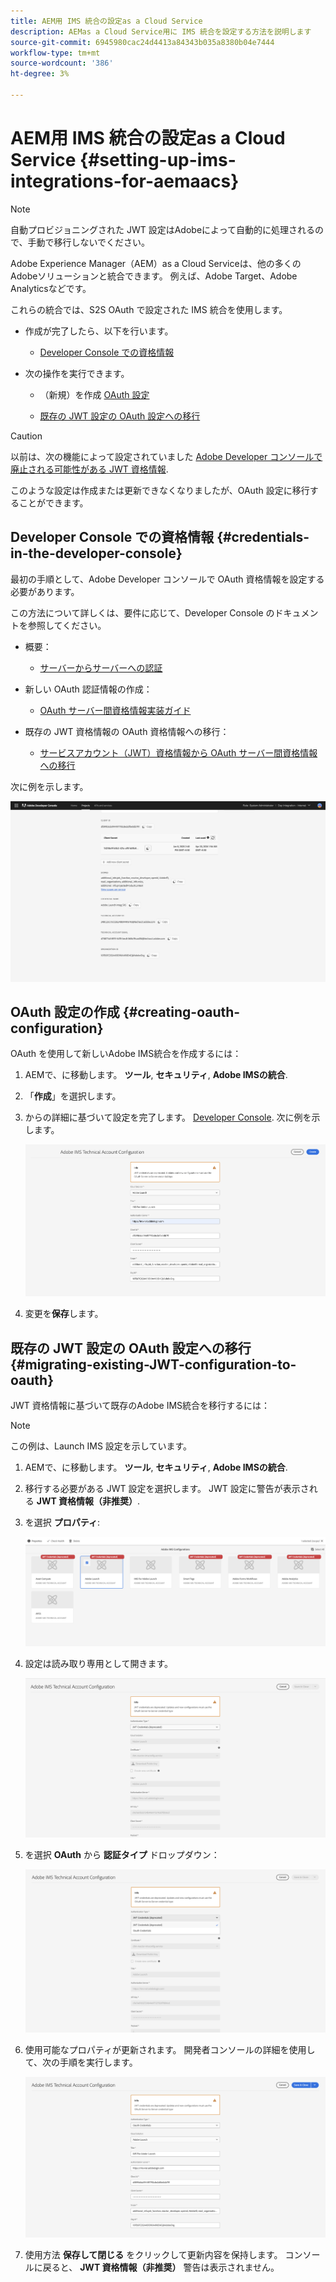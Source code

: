 ```yaml
---
title: AEM用 IMS 統合の設定as a Cloud Service
description: AEMas a Cloud Service用に IMS 統合を設定する方法を説明します
source-git-commit: 6945980cac24d4413a84343b035a8380b04e7444
workflow-type: tm+mt
source-wordcount: '386'
ht-degree: 3%

---
```



# AEM用 IMS 統合の設定as a Cloud Service {#setting-up-ims-integrations-for-aemaacs}

>[!NOTE]
>
>自動プロビジョニングされた JWT 設定はAdobeによって自動的に処理されるので、手動で移行しないでください。

Adobe Experience Manager（AEM）as a Cloud Serviceは、他の多くのAdobeソリューションと統合できます。 例えば、Adobe Target、Adobe Analyticsなどです。

これらの統合では、S2S OAuth で設定された IMS 統合を使用します。

* 作成が完了したら、以下を行います。

   * [Developer Console での資格情報](#credentials-in-the-developer-console)

* 次の操作を実行できます。

   * （新規）を作成 [OAuth 設定](#creating-oauth-configuration)

   * [既存の JWT 設定の OAuth 設定への移行](#migrating-existing-JWT-configuration-to-oauth)

>[!CAUTION]
>
>以前は、次の機能によって設定されていました [Adobe Developer コンソールで廃止される可能性がある JWT 資格情報](/help/security/jwt-credentials-deprecation-in-adobe-developer-console.md).
>
>このような設定は作成または更新できなくなりましたが、OAuth 設定に移行することができます。

## Developer Console での資格情報 {#credentials-in-the-developer-console}

最初の手順として、Adobe Developer コンソールで OAuth 資格情報を設定する必要があります。

この方法について詳しくは、要件に応じて、Developer Console のドキュメントを参照してください。

* 概要：

   * [サーバーからサーバーへの認証](https://developer.adobe.com/developer-console/docs/guides/authentication/ServerToServerAuthentication/)

* 新しい OAuth 認証情報の作成：

   * [OAuth サーバー間資格情報実装ガイド](https://developer.adobe.com/developer-console/docs/guides/authentication/ServerToServerAuthentication/implementation/)

* 既存の JWT 資格情報の OAuth 資格情報への移行：

   * [サービスアカウント（JWT）資格情報から OAuth サーバー間資格情報への移行](https://developer.adobe.com/developer-console/docs/guides/authentication/ServerToServerAuthentication/migration/)

次に例を示します。

![Developer Console の OAuth 認証情報](assets/ims-configuration-developer-console.png)

## OAuth 設定の作成 {#creating-oauth-configuration}

OAuth を使用して新しいAdobe IMS統合を作成するには：

1. AEMで、に移動します。 **ツール**, **セキュリティ**, **Adobe IMSの統合**.

1. 「**作成**」を選択します。

1. からの詳細に基づいて設定を完了します。 [Developer Console](https://developer.adobe.com/developer-console/docs/guides/authentication/ServerToServerAuthentication/implementation/). 次に例を示します。

   ![OAuth 設定の作成](assets/ims-create-oauth-configuration.png)

1. 変更を&#x200B;**保存**&#x200B;します。

## 既存の JWT 設定の OAuth 設定への移行 {#migrating-existing-JWT-configuration-to-oauth}

JWT 資格情報に基づいて既存のAdobe IMS統合を移行するには：

>[!NOTE]
>
>この例は、Launch IMS 設定を示しています。

1. AEMで、に移動します。 **ツール**, **セキュリティ**, **Adobe IMSの統合**.

1. 移行する必要がある JWT 設定を選択します。 JWT 設定に警告が表示される **JWT 資格情報（非推奨）**.

1. を選択 **プロパティ**:

   ![「JWT 設定」を選択します。](assets/ims-migrate-jwt-select-configuration.png)

1. 設定は読み取り専用として開きます。

   ![設定プロパティ – 読み取り専用](assets/ims-migrate-jwt-properties-read-only.png)

1. を選択 **OAuth** から **認証タイプ** ドロップダウン：

   ![認証タイプを選択](assets/ims-migrate-jwt-authentication-type.png)

1. 使用可能なプロパティが更新されます。 開発者コンソールの詳細を使用して、次の手順を実行します。

   ![OAuth の詳細を入力](assets/ims-migrate-jwt-complete-oauth-details.png)

1. 使用方法 **保存して閉じる** をクリックして更新内容を保持します。
コンソールに戻ると、 **JWT 資格情報（非推奨）** 警告は表示されません。